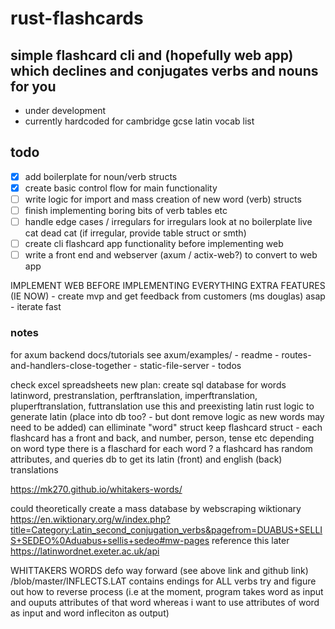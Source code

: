 # rust-flashcards

## simple flashcard cli and (hopefully web app) which declines and conjugates verbs and nouns for you
- under development
- currently hardcoded for cambridge gcse latin vocab list

## todo
- [x] add boilerplate for noun/verb structs 
- [x] create basic control flow for main functionality
- [ ] write logic for import and mass creation of new word (verb) structs
- [ ] finish implementing boring bits of verb tables etc
- [ ] handle edge cases / irregulars for irregulars look at no boilerplate live cat dead cat (if irregular, provide table struct or smth)
- [ ] create cli flashcard app functionality before implementing web
- [ ] write a front end and webserver (axum / actix-web?) to convert to web app

IMPLEMENT WEB BEFORE IMPLEMENTING EVERYTHING EXTRA FEATURES (IE NOW)
    - create mvp and get feedback from customers (ms douglas) asap
    - iterate fast

### notes

for axum backend docs/tutorials see axum/examples/
    - readme
    - routes-and-handlers-close-together
    - static-file-server
    - todos

check excel spreadsheets
new plan:
create sql database for words
latinword, prestranslation, perftranslation, imperftranslation, pluperftranslation, futtranslation
use this and preexisting latin rust logic to generate latin (place into db too? - but dont remove logic as new words may need to be added)
can elliminate "word" struct
keep flashcard struct - each flashcard has a front and back, and number, person, tense etc depending on word type 
there is a flaschard for each word ?
a flashcard has random attributes, and queries db to get its latin (front) and english (back) translations 



https://mk270.github.io/whitakers-words/

could theoretically create a mass database by webscraping wiktionary
https://en.wiktionary.org/w/index.php?title=Category:Latin_second_conjugation_verbs&pagefrom=DUABUS+SELLIS+SEDEO%0Aduabus+sellis+sedeo#mw-pages
reference this later https://latinwordnet.exeter.ac.uk/api



WHITTAKERS WORDS
defo way forward (see above link and github link)
/blob/master/INFLECTS.LAT contains endings for ALL verbs 
try and figure out how to reverse process (i.e at the moment, program takes word as input and ouputs attributes of that word whereas i want to use attributes of word as input and word infleciton as output)